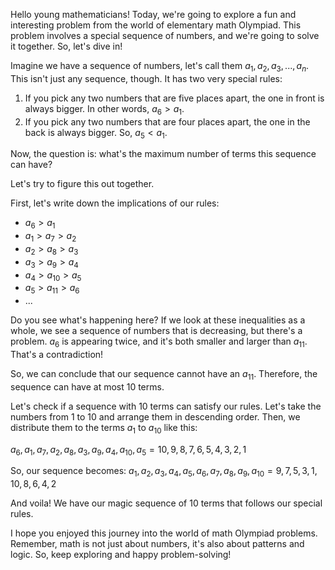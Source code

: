 Hello young mathematicians! Today, we're going to explore a fun and interesting problem from the world of elementary math Olympiad. This problem involves a special sequence of numbers, and we're going to solve it together. So, let's dive in!

Imagine we have a sequence of numbers, let's call them $a_1, a_2, a_3, ..., a_n$. This isn't just any sequence, though. It has two very special rules:

1. If you pick any two numbers that are five places apart, the one in front is always bigger. In other words, $a_6 > a_1$.
2. If you pick any two numbers that are four places apart, the one in the back is always bigger. So, $a_5 < a_1$.

Now, the question is: what's the maximum number of terms this sequence can have? 

Let's try to figure this out together. 

First, let's write down the implications of our rules:

- $a_6 > a_1$
- $a_1 > a_7 > a_2$
- $a_2 > a_8 > a_3$
- $a_3 > a_9 > a_4$
- $a_4 > a_{10} > a_5$
- $a_5 > a_{11} > a_6$
- ...

Do you see what's happening here? If we look at these inequalities as a whole, we see a sequence of numbers that is decreasing, but there's a problem. $a_6$ is appearing twice, and it's both smaller and larger than $a_{11}$. That's a contradiction!

So, we can conclude that our sequence cannot have an $a_{11}$. Therefore, the sequence can have at most 10 terms.

Let's check if a sequence with 10 terms can satisfy our rules. Let's take the numbers from 1 to 10 and arrange them in descending order. Then, we distribute them to the terms $a_1$ to $a_{10}$ like this:

$a_6, a_1, a_7, a_2, a_8, a_3, a_9, a_4, a_{10}, a_5 = 10, 9, 8, 7, 6, 5, 4, 3, 2, 1$

So, our sequence becomes: $a_1, a_2, a_3, a_4, a_5, a_6, a_7, a_8, a_9, a_{10} = 9, 7, 5, 3, 1, 10, 8, 6, 4, 2$

And voila! We have our magic sequence of 10 terms that follows our special rules. 

I hope you enjoyed this journey into the world of math Olympiad problems. Remember, math is not just about numbers, it's also about patterns and logic. So, keep exploring and happy problem-solving!